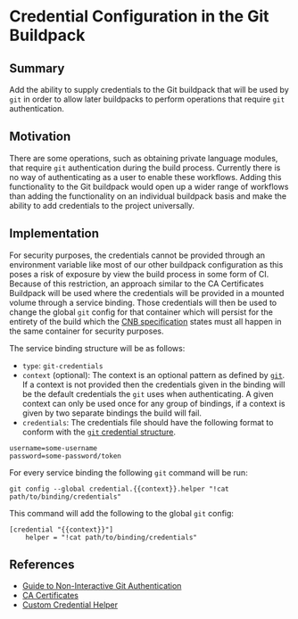 # Credential Configuration in the Git Buildpack

## Summary

Add the ability to supply credentials to the Git buildpack that will be used by
`git` in order to allow later buildpacks to perform operations that require
`git` authentication.

## Motivation

There are some operations, such as obtaining private language modules, that
require `git` authentication during the build process. Currently there is no
way of authenticating as a user to enable these workflows. Adding this
functionality to the Git buildpack would open up a wider range of workflows
than adding the functionality on an individual buildpack basis and make the
ability to add credentials to the project universally.

## Implementation

For security purposes, the credentials cannot be provided through an
environment variable like most of our other buildpack configuration as this
poses a risk of exposure by view the build process in some form of CI. Because
of this restriction, an approach similar to the CA Certificates Buildpack will
be used where the credentials will be provided in a mounted volume through a
service binding. Those credentials will then be used to change the global `git`
config for that container which will persist for the entirety of the build
which the [CNB specification](https://github.com/buildpacks/spec/blob/main/buildpack.md#requirements)
states must all happen in the same container for security purposes.

The service binding structure will be as follows:
- `type`: `git-credentials`
- `context` (optional): The context is an optional pattern as defined by
  [`git`](https://git-scm.com/docs/gitcredentials#_credential_contexts). If a
  context is not provided then the credentials given in the binding will be the
  default credentials the `git` uses when authenticating. A given context can
  only be used once for any group of bindings, if a context is given by two
  separate bindings the build will fail.
- `credentials`: The credentials file should have the following format to
  conform with the [`git` credential structure](https://git-scm.com/docs/git-credential#IOFMT).
```
username=some-username
password=some-password/token
```

For every service binding the following `git` command will be run:
```shell
git config --global credential.{{context}}.helper "!cat path/to/binding/credentials"
```
This command will add the following to the global `git` config:
```shell
[credential "{{context}}"]
	helper = "!cat path/to/binding/credentials"
```

## References

- [Guide to Non-Interactive Git Authentication](https://coolaj86.com/articles/vanilla-devops-git-credentials-cheatsheet/)
- [CA Certificates](https://github.com/paketo-buildpacks/ca-certificates)
- [Custom Credential Helper](https://git-scm.com/docs/gitcredentials#_custom_helpers)
